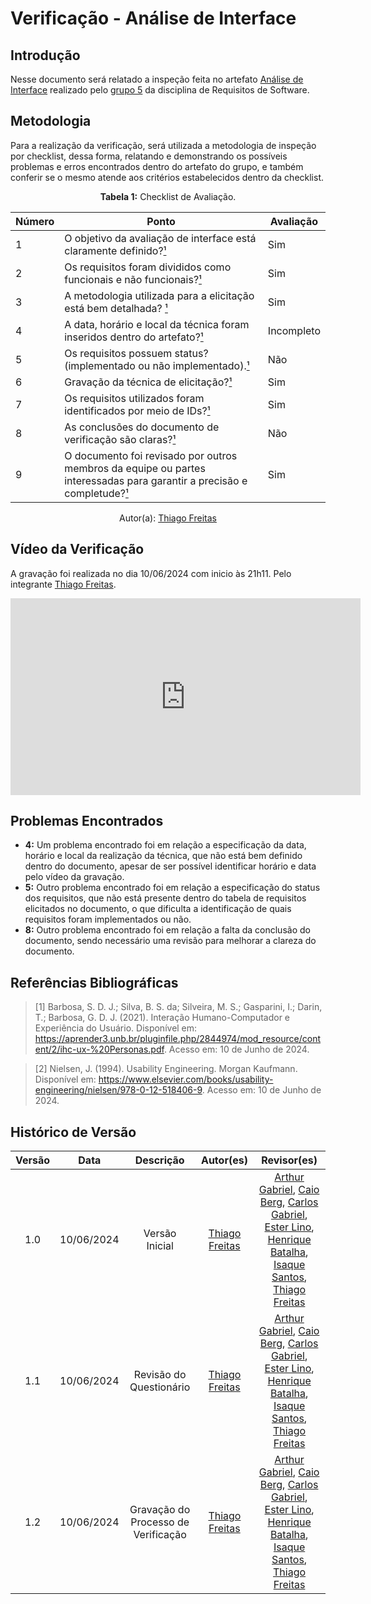 # Verificação - Análise de Interface

## Introdução

Nesse documento será relatado a inspeção feita no artefato [Análise de Interface](https://requisitos-de-software.github.io/2024.1-Sinesp_Cidadao/elicitacao/tecnicas/AnaliseDaInterface/) realizado pelo [grupo 5](https://github.com/Requisitos-de-Software/2024.1-Sinesp_Cidadao) da disciplina de Requisitos de Software.

## Metodologia

Para a realização da verificação, será utilizada a metodologia de inspeção por checklist, dessa forma, relatando e demonstrando os possíveis problemas e erros encontrados dentro do artefato do grupo, e também conferir se o mesmo atende aos critérios estabelecidos dentro da checklist.

<font><p style="text-align: center">**Tabela 1:** Checklist de Avaliação.</p></font>

| Número | Ponto                                                                                                                                     | Avaliação |
| ------ | ----------------------------------------------------------------------------------------------------------------------------------------- | --------- |
| 1      | O objetivo da avaliação de interface está claramente definido?[¹](#ref1)                                                                            |     Sim      |
| 2      | Os requisitos foram divididos como funcionais e não funcionais?[¹](#ref1)                                             |      Sim     |
| 3      | A metodologia utilizada para a elicitação está bem detalhada? [¹](#ref1)                      |    Sim       |
| 4      | A data, horário e local da técnica foram inseridos dentro do artefato?[¹](#ref1)                                                    |         Incompleto  | 
| 5      | Os requisitos possuem status?(implementado ou não implementado).[¹](#ref1)                                                                                            |      Não     |
| 6      | Gravação da técnica de elicitação?[¹](#ref1)                                    |      Sim     |
| 7      | Os requisitos utilizados foram identificados por meio de IDs?[¹](#ref1)                           |      Sim     |
| 8      | As conclusões do documento de verificação são claras?[¹](#ref1)                                                                                     |     Não      |
| 9      | O documento foi revisado por outros membros da equipe ou partes interessadas para garantir a precisão e completude?[¹](#ref1)                      |     Sim      |


<div align="center">Autor(a): <a href="https://github.com/thiagorfreitas">Thiago Freitas </a> </div>

## Vídeo da Verificação

A gravação foi realizada no dia 10/06/2024 com inicio às 21h11. Pelo integrante <a href="https://github.com/thiagorfreitas">Thiago Freitas</a>.

<center>
<iframe width="560" height="315" src="https://www.youtube.com/embed/4vcD7afqDzE?si=H1nwbnwPFynGeyHI" title="YouTube video player" frameborder="0" allow="accelerometer; autoplay; clipboard-write; encrypted-media; gyroscope; picture-in-picture; web-share" referrerpolicy="strict-origin-when-cross-origin" allowfullscreen></iframe>
</center>

## Problemas Encontrados

- **4:** Um problema encontrado foi em relação a especificação da data, horário e local da realização da técnica, que não está bem definido dentro do documento, apesar de ser possível identificar horário e data pelo vídeo da gravação.
- **5:** Outro problema encontrado foi em relação a especificação do status dos requisitos, que não está presente dentro do tabela de requisitos elicitados no documento, o que dificulta a identificação de quais requisitos foram implementados ou não.
- **8:** Outro problema encontrado foi em relação a falta da conclusão do documento, sendo necessário uma revisão para melhorar a clareza do documento.

## Referências Bibliográficas

<a id="ref1"></a>

> [1] Barbosa, S. D. J.; Silva, B. S. da; Silveira, M. S.; Gasparini, I.; Darin, T.; Barbosa, G. D. J. (2021). Interação Humano-Computador e Experiência do Usuário. Disponível em: <a href="https://aprender3.unb.br/pluginfile.php/2844974/mod_resource/content/2/ihc-ux-%20Personas.pdf">https://aprender3.unb.br/pluginfile.php/2844974/mod_resource/content/2/ihc-ux-%20Personas.pdf</a>. Acesso em: 10 de Junho de 2024.

> [2] Nielsen, J. (1994). Usability Engineering. Morgan Kaufmann. Disponível em: <a href="https://www.elsevier.com/books/usability-engineering/nielsen/978-0-12-518406-9">https://www.elsevier.com/books/usability-engineering/nielsen/978-0-12-518406-9</a>. Acesso em: 10 de Junho de 2024.

## Histórico de Versão

| Versão |    Data    |   Descrição    |                      Autor(es)                      |                                                                                                                                                                       Revisor(es)                                                                                                                                                                        |
| :----: | :--------: | :------------: | :-------------------------------------------------: | :------------------------------------------------------------------------------------------------------------------------------------------------------------------------------------------------------------------------------------------------------------------------------------------------------------------------------------------------------: |
|  1.0   | 10/06/2024 | Versão Inicial | [Thiago Freitas](https://github.com/thiagorfreitas) | [Arthur Gabriel](https://github.com/ArthurGabrieel), [Caio Berg](https://github.com/Caio-bergbjj), [Carlos Gabriel](https://github.com/TheCarlosRamos), [Ester Lino](https://github.com/esteerlino), [Henrique Batalha](https://github.com/HeBatalha), [Isaque Santos](https://github.com/IsaqueSH), [Thiago Freitas](https://github.com/thiagorfreitas) |
|  1.1   | 10/06/2024 | Revisão do Questionário | [Thiago Freitas](https://github.com/thiagorfreitas) | [Arthur Gabriel](https://github.com/ArthurGabrieel), [Caio Berg](https://github.com/Caio-bergbjj), [Carlos Gabriel](https://github.com/TheCarlosRamos), [Ester Lino](https://github.com/esteerlino), [Henrique Batalha](https://github.com/HeBatalha), [Isaque Santos](https://github.com/IsaqueSH), [Thiago Freitas](https://github.com/thiagorfreitas) |
|  1.2   | 10/06/2024 | Gravação do Processo de Verificação | [Thiago Freitas](https://github.com/thiagorfreitas) | [Arthur Gabriel](https://github.com/ArthurGabrieel), [Caio Berg](https://github.com/Caio-bergbjj), [Carlos Gabriel](https://github.com/TheCarlosRamos), [Ester Lino](https://github.com/esteerlino), [Henrique Batalha](https://github.com/HeBatalha), [Isaque Santos](https://github.com/IsaqueSH), [Thiago Freitas](https://github.com/thiagorfreitas) |